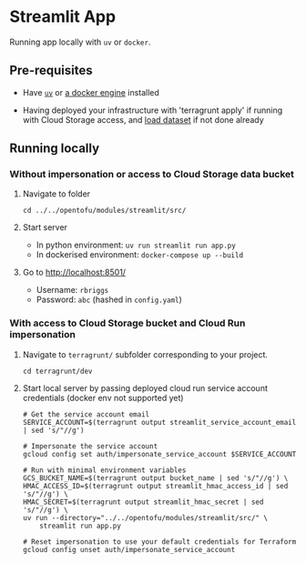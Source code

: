 # Streamlit App

Running app locally with `uv` or `docker`.

## Pre-requisites

- Have [`uv`](https://github.com/astral-sh/uv?tab=readme-ov-file#installation) or [a docker engine](https://docs.orbstack.dev/install) installed

- Having deployed your infrastructure with 'terragrunt apply' if running with Cloud Storage access, and [load dataset](README.md#Triggering-Data-Ingestion) if not done already

## Running locally

### Without impersonation or access to Cloud Storage data bucket

1. Navigate to folder

    ```shell
    cd ../../opentofu/modules/streamlit/src/
    ```

2. Start server
   - In python environment: `uv run streamlit run app.py`
   - In dockerised environment: `docker-compose up --build`

3. Go to <http://localhost:8501/>
   - Username: `rbriggs`
   - Password: `abc` (hashed in `config.yaml`)

### With access to Cloud Storage bucket and Cloud Run impersonation

1. Navigate to `terragrunt/` subfolder corresponding to your project.

    ```shell
    cd terragrunt/dev
    ```

2. Start local server by passing deployed cloud run service account credentials (docker env not supported yet)

    ```shell
    # Get the service account email
    SERVICE_ACCOUNT=$(terragrunt output streamlit_service_account_email | sed 's/"//g')

    # Impersonate the service account
    gcloud config set auth/impersonate_service_account $SERVICE_ACCOUNT

    # Run with minimal environment variables
    GCS_BUCKET_NAME=$(terragrunt output bucket_name | sed 's/"//g') \
    HMAC_ACCESS_ID=$(terragrunt output streamlit_hmac_access_id | sed 's/"//g') \
    HMAC_SECRET=$(terragrunt output streamlit_hmac_secret | sed 's/"//g') \
    uv run --directory="../../opentofu/modules/streamlit/src/" \
        streamlit run app.py

    # Reset impersonation to use your default credentials for Terraform
    gcloud config unset auth/impersonate_service_account
    ```
